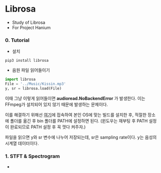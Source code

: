 # Librosa 

- Study of Librosa
- For Project Hanium

### 0. Tutorial

- 설치
```shell
pip3 install librosa
```
- 음원 파일 읽어들이기
```python
import librosa
File = '../Music/Kissin.mp3'
y, sr = librosa.load(File)
```
이때 그냥 이렇게 읽어들이면 **audioread.NoBackendError** 가 발생한다. 이는 FFmpeg가 설치되어 있지 않기 때문에 발생하는 문제이다.

이를 해결하기 위해선 [여기](https://ffmpeg.zeranoe.com/builds/)에 접속하여 본인 OS에 맞는 빌드를 설치한 후, 적절한 장소에 폴더를 옮긴 후 bin 폴더를 PATH에 설정하면 된다. (윈도우는 재부팅 후 PATH 설정이 완료되므로 PATH 설정 후 꼭 껏다 켜주자.)

파일을 읽으면 y와 sr 변수에 나누어 저장되는데, sr은 sampling rate이다. y는 음성의 시계열 데이터이다.

### 1. STFT & Spectrogram

- 

